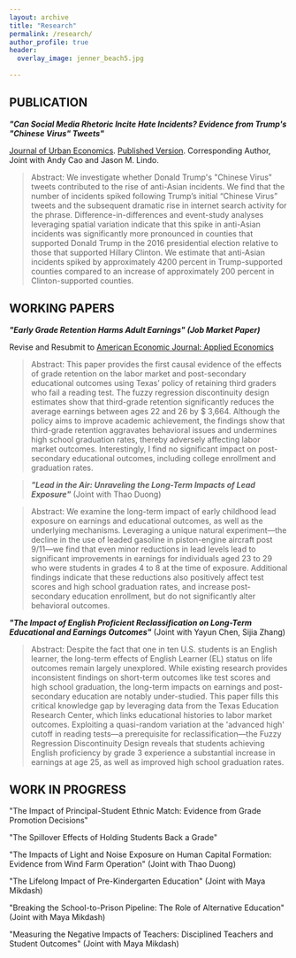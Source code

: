 ```yaml
---
layout: archive
title: "Research"
permalink: /research/
author_profile: true
header:
  overlay_image: jenner_beach5.jpg
  
---
```

## PUBLICATION

***"Can Social Media Rhetoric Incite Hate Incidents? Evidence from Trump's "Chinese Virus" Tweets"***

 <ins>Journal of Urban Economics</ins>. [Published Version](https://www.sciencedirect.com/science/article/pii/S0094119023000608). Corresponding Author, Joint with Andy Cao and Jason M. Lindo. 

> Abstract: We investigate whether Donald Trump's "Chinese Virus" tweets contributed to the rise of anti-Asian incidents. We find that the number of incidents spiked following Trump’s initial “Chinese Virus” tweets and the subsequent dramatic rise in internet search activity for the phrase. Difference-in-differences and event-study analyses leveraging spatial variation indicate that this spike in anti-Asian incidents was significantly more pronounced in counties that supported Donald Trump in the 2016 presidential election relative to those that supported Hillary Clinton. We estimate that anti-Asian incidents spiked by approximately 4200 percent in Trump-supported counties compared to an increase of approximately 200 percent in Clinton-supported counties. 

## WORKING PAPERS

***"Early Grade Retention Harms Adult Earnings" (Job Market Paper)***

Revise and Resubmit to <ins> American Economic Journal: Applied Economics </ins>

> Abstract: This paper provides the first causal evidence of the effects of grade retention on the labor market and post-secondary educational outcomes using Texas’ policy of retaining third graders who fail a reading test. The fuzzy regression discontinuity design estimates show that third-grade retention significantly reduces the average earnings between ages 22 and 26 by $ 3,664. Although the policy aims to improve academic achievement, the findings show that third-grade retention aggravates behavioral issues and undermines high school graduation rates, thereby adversely affecting labor market outcomes. Interestingly, I find no significant impact on post-secondary educational outcomes, including college enrollment and graduation rates.

> ***"Lead in the Air: Unraveling the Long-Term Impacts of Lead Exposure"*** (Joint with Thao Duong)

> Abstract: We examine the long-term impact of early childhood lead exposure on earnings and educational outcomes, as well as the underlying mechanisms. Leveraging a unique natural experiment—the decline in the use of leaded gasoline in piston-engine aircraft post 9/11—we find that even minor reductions in lead levels lead to significant improvements in earnings for individuals aged 23 to 29 who were students in grades 4 to 8 at the time of exposure. Additional findings indicate that these reductions also positively affect test scores and high school graduation rates, and increase post-secondary education enrollment, but do not significantly alter behavioral outcomes.


***"The Impact of English Proficient Reclassification on Long-Term Educational and Earnings Outcomes"*** (Joint with Yayun Chen, Sijia Zhang)

> Abstract: Despite the fact that one in ten U.S. students is an English learner, the long-term effects of English Learner (EL) status on life outcomes remain largely unexplored. While existing research provides inconsistent findings on short-term outcomes like test scores and high school graduation, the long-term impacts on earnings and post-secondary education are notably under-studied. This paper fills this critical knowledge gap by leveraging data from the Texas Education Research Center, which links educational histories to labor market outcomes. Exploiting a quasi-random variation at the 'advanced high' cutoff in reading tests—a prerequisite for reclassification—the Fuzzy Regression Discontinuity Design reveals that students achieving English proficiency by grade 3 experience a substantial increase in earnings at age 25, as well as improved high school graduation rates.


## WORK IN PROGRESS

"The Impact of Principal-Student Ethnic Match: Evidence from Grade Promotion Decisions"

"The Spillover Effects of Holding Students Back a Grade"

"The Impacts of Light and Noise Exposure on Human Capital Formation: Evidence from Wind Farm Operation" (Joint with Thao Duong)

"The Lifelong Impact of Pre-Kindergarten Education" (Joint with Maya Mikdash)

"Breaking the School-to-Prison Pipeline: The Role of Alternative Education" (Joint with Maya Mikdash)

"Measuring the Negative Impacts of Teachers: Disciplined Teachers and Student Outcomes" (Joint with Maya Mikdash)




